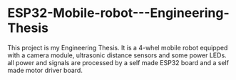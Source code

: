 # ESP32-Mobile-robot---Engineering-Thesis
This project is my Engineering Thesis. It is a 4-whel mobile robot equipped with a camera module, ultrasonic distance sensors and some power LEDs. all power and signals are processed by a self made ESP32 board and a self made motor driver board.
